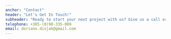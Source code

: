 ```yaml
---
anchor: "Contact"
header: "Let's Get In Touch!"
subheader: "Ready to start your next project with us? Give us a call or send us an email and we will get back to you as soon as possible!"
telephone: +385-(0)98-335-089
email: doriano.divjak@gmail.com
---
```

